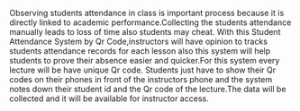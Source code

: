 Observing students attendance in class is important process because it is directly linked to academic performance.Collecting the students attendance manually leads to loss of time also students may cheat. With this Student Attendance System by Qr Code,instructors will  have opinion to tracks students attendance records for each lesson  also this system will help students to prove their absence easier and  quicker.For this system every lecture will be have unique Qr code. Students just have to show their Qr codes on their phones in front of  the instructors phone and the system notes down their student id and  the Qr code of the lecture.The data will be collected and it will be  available for instructor access.
